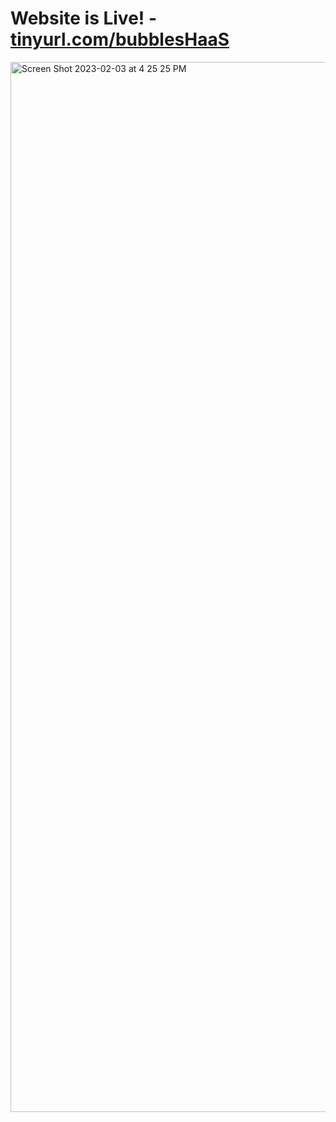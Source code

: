 # Website is Live! - [tinyurl.com/bubblesHaaS](https://tinyurl.com/bubblesHaaS)
<img width="1680" alt="Screen Shot 2023-02-03 at 4 25 25 PM" src="https://user-images.githubusercontent.com/22242257/216722695-23fa4196-b9cf-44aa-839d-dd45424977a5.png">
